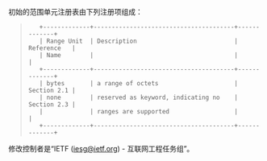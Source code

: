 初始的范围单元注册表由下列注册项组成：

> ```
>    +-------------+---------------------------------------+-------------+
>    | Range Unit  | Description                           | Reference   |
>    | Name        |                                       |             |
>    +-------------+---------------------------------------+-------------+
>    | bytes       | a range of octets                     | Section 2.1 |
>    | none        | reserved as keyword, indicating no    | Section 2.3 |
>    |             | ranges are supported                  |             |
>    +-------------+---------------------------------------+-------------+
> ```

修改控制者是“IETF (iesg@ietf.org) - 互联网工程任务组”。